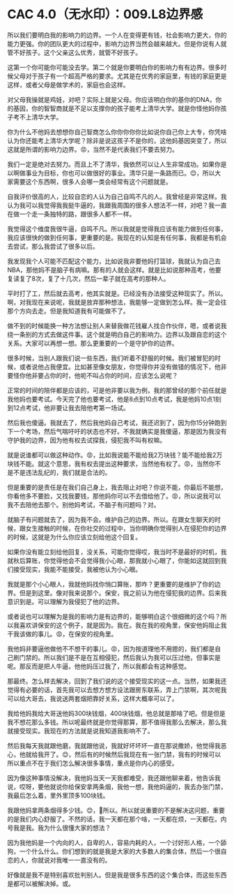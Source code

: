 # CAC 4.0（无水印）：009.L8边界感

所以我们要明白我的影响力的边界。一个人在变得更有钱，社会影响力更大，你的能力更强。你的团队更大的过程中，影响力边界当然会越来越大。但是你说有人就管不好孩子。这个父亲这么优秀，就管不好孩子。

这第一个你可能你可能没去学。第二个就是你要明白你的影响力有有边界。很多时候父母对于孩子有一个超高严格的要求。尤其是在优秀的家庭里，有钱的家庭更是这样，或者父母是做学术的，家庭也会这样。

对父母我操就是鸡娃，对吧？实际上就是父母。你应该明白你的基你的DNA，你的基因，你的智智商就是不足以支撑你的孩子能考上清华大学。就是你怪他妈你孩子考不上清华大学。

你为什么不他妈去想想你自己智商怎么你你你你你比如说你自己你上大专，你凭啥认为你还能考上清华大学呢？除非是说这孩子不是你的，这他妈基因突变了，所以这就是所谓的影响力边界。😡，当然不是代表我们不要去努力。

我们一定是绝对去努力。而且上不了清华，我依然可以让人生非常成功。如果你是以啊做事业为目标，你也可以做很好的事业。清华只是一条路而已。😊，所以大家需要这个东西啊，很多人会哪一类会经常有这个问题就是。

自我评价很高的人，比较自恋的人认为自己自鸣不凡的人。我曾经是非常这样。我认为我可以我觉得我我挺牛逼的，我跟我周围的很多人想法不一样，对吧？我一直在做一个走一条独特的路，跟很多人都不一样。

我觉得这个维度我很牛逼，自鸣不凡。所以我就是觉得我应该有能力做到任何事，我应该很快的做到任何事，更重要的是。我现在的认知是有任何事，我都是有机会去尝试，那么我尝试了很多以后。

我发现我个人可能不匹配这个能力，比如说我非要他妈打篮球，我就认为自己去NBA，那他妈不是脑子有病嘛。那有的人就会这样。就是比如说那种高考，他要复读复了8次，复了十几次，然后一辈子就在高考的那种人。

平时打了工，然后就去高考，他其实就是。已经没有办法接受这种现实了。所以。啊，对我现在来说呢，我就是放弃那种想法，我能够一定做到怎么样。我一定会往那个方向去走。但是我知道我有可能做不了。

做不到的时候能换一种方法想让别人来替我做花钱雇人找合作伙伴，嗯，或者说我绕一条别的方式去做这件事。这个就是明白自己的影响力。边界以及跟自恋的这个关系。大家可以再想一想。那么更重要的一个是守护你的边界。

很多时候，当别人跟我们说一些东西，我们听着不舒服的时候。我们被冒犯的时候，或者说他占我便宜。比如甚至像女朋友，你觉得你并没有做错的情况下，他非要怪你他非要占你的时，他呃不叫占你的时间，应该怎么说呢？

正常的时间的陪伴都是应该的，可是他非要以我为例，我的那曾经的那个前任就是我他妈也要考试。今天完了他也要考试，他是8点到10点考试，我是他妈10点1刻到12点考试，他非要让我去陪他考第一场试。

然后我也傻逼。我就去了，然后我他妈自己考试，我还迟到了，因为你15分钟跑到下一个考场，然后气喘吁吁的状态也不好。不我就确实是我傻逼，那是因为我没有守护我的边界，因为他有权去试探我，侵犯我不叫有权嘛。

就是说谁都可以做这种动作。😡，比如我说能不能给我2万块钱？能不能给我2万块钱不能。就这个意思，我有权去提出这种要求，当然他有权了。😡，当然你不是不是违法乱纪的，我们就是合法的。

但是重要的是责任是在我们自己身上，我去阻止对吧？你说不能，你最后不能想，你看他多不要脸，又找我要钱，那他妈你可以不去借给他了。😡，所以说我可以我不去陪他去那个。别他妈考试，不脑子有问题吗？对。

就脑子有问题就去了，因为我不会。维护自己的边界。所以。在跟女生聊天的时候，跟女生接触的时候，在你社交的过程中，当你明确你觉得别人在侵犯你的边界的时候，这就是为什么你应该立刻给他这个回复。

如果你没有能立刻给他回复，没关系，可能你觉得哎，我当时不是最好的时机，我就秋后算账，你觉得他会不会觉得我小心眼，那我就小心眼了，你能如这就回到我们接受现实，我能不能接受，我被他认为小心眼。

我就是那个小心眼人，我就他妈找你悄口算账，那咋？更重要的是维护了你的边界。但是到这里。像对我来说那个。保安，我之前认为他在侵犯我的边界。后来我意识到是。可以理解为我侵犯了他的边界。

或者说也可以理解为是我的影响力是有边界的，能够明白这个很细微的这个吗？所以我喜欢讲保安的这个例子，就是因为。我在。我在我的视角里，保安他妈阻止我干我该做的事儿。😡，在保安的视角里。

我他妈非要逼他做他不不想干的事儿。😡，因为按道理他不用摁的，我们都是自己刷门禁的。所以我们是不是在互相侵犯，然后我认为我可以压过他，但事实是呢。那反而是把人牛逼，他他妈压过我了，所以我都会有这种感觉。

那最终。怎么样去解决，回到了我们说的这个接受现实的这一点。当然，如果我还觉得有必要的话，首先我可以去想方想方设法跟房东联系，弄上门禁啊，其次呢我可以给大哥去，我说送两套烟把靠好关系，这样大概率可以了。

我给他妈我给大哥送他妈300块钱烟，400块钱烟，他总就是那啥了吧。但是但是我不想花那么多钱。所以呢最终就是你觉得那算，那不值得我那么去解决，那么我就接受现实。我现在的方法就是说我知道我影响不了。

然后我每天我就跟他磨，我就跟他说，我就好坏坏坏一直在那说撒娇，他觉得我恶心，他就给我开了。😊，然后有的时候然后我现在有一张门禁，我有的时候可以所以重点不在于我们怎么解决很多事情，重点是你内心的感受。

因为像这种事情没解决，我他妈当天一天我都难受，我还跟他聊来着，他告诉我说，哎呀，要他就说你给保安拿两条烟，我他一想，我他妈逼的，我去办张门禁，我最后怎么着，里外里顶多100块钱。

我跟他妈拿两条烟得多少钱。😊，🤧所以。所以就说重要的不是解决这问题，重要的是我们内心舒服了。不然的话，我一天都在那个啥，一天都在烦，一天都在。内号我是我。我为什么很懂大家的想法？

因为我他妈是一个内向的人，自卑的人，容易内耗的人，一个讨好形人格，一个舔狗，一个什么什么。你们想到的就是我是大家的大多数人的集合体，然后一个很自恋的人，你就说对我唯一一直没有的。

好像就是我不是特别喜欢批判别人。但是我是很多东西的这个集合体，而这些东西是都可以被解决掉。或。